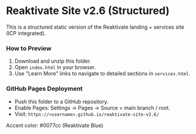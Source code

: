 # Reaktivate Site v2.6 (Structured)

This is a structured static version of the Reaktivate landing + services site (ICP integrated).

### How to Preview
1. Download and unzip this folder.
2. Open `index.html` in your browser.
3. Use "Learn More" links to navigate to detailed sections in `services.html`.

### GitHub Pages Deployment
- Push this folder to a GitHub repository.
- Enable Pages: Settings → Pages → Source = main branch / root.
- Visit: `https://<username>.github.io/reaktivate-site-v2.6/`

Accent color: #0077cc (Reaktivate Blue)
